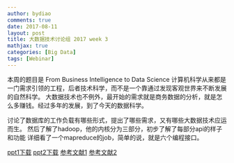 ```yaml
---
author: bydiao
comments: true
date: 2017-08-11
layout: post
title: 大数据技术讨论组 2017 week 3
mathjax: true
categories: [Big Data]
tags: [Webinar]
---
```


本周的题目是    From Business Intelligence to Data Science
计算机科学从来都是一门需求引领的工程，后者技术科学，而不是一个靠通过发现客观世界来不断发展的自然科学。
大数据技术也不例外，最开始的需求就是商务数据的分析，就是怎么多赚钱。经过多年的发展，到了今天的数据科学。


讨论了数据库的工作负载有哪些形式，提出了哪些需求，又有哪些大数据技术应运而生。
然后了解了hadoop，他的内核分为三部分，初步了解了每部分api的样子和功能
详细看了一个mapreduce的job，简单的说，就是六个编程接口。




[ppt1下载](http://diaoboyu.cn/assets/2016_week1/2_from_BI_to_DataScience.pptx)
[ppt2下载](http://diaoboyu.cn/assets/2016_week1/Week2_SparkSummitChina2016.pptx)
[参考文献1](http://diaoboyu.cn/assets/2016_week1/Chaudhuri_Daya_1997.pdf)
[参考文献2](http://diaoboyu.cn/assets/2016_week1/Hammerbacher_2009.pdf)